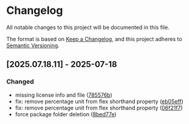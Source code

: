 # Changelog

All notable changes to this project will be documented in this file.

The format is based on [Keep a Changelog](https://keepachangelog.com/en/1.0.0/),
and this project adheres to [Semantic Versioning](https://semver.org/spec/v2.0.0.html).

## [2025.07.18.11] - 2025-07-18

### Changed

* missing license info and file ([785576b](https://github.com/N6REJ/mod_bearslivesearch/commit/785576b))
* fix: remove percentage unit from flex shorthand property ([eb05eff](https://github.com/N6REJ/mod_bearslivesearch/commit/eb05eff))
* fix: remove percentage unit from flex shorthand property ([06f21f7](https://github.com/N6REJ/mod_bearslivesearch/commit/06f21f7))
* force package folder deletion ([8bed77e](https://github.com/N6REJ/mod_bearslivesearch/commit/8bed77e))


